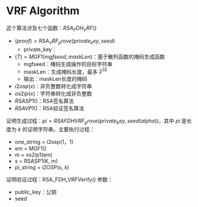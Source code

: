 # VRF Algorithm

这个算法涉及七个函数：$RSA_FDH_VRF()$
* $(proof) = RSA_VRF_prove(private_key, seed)$
  * private_key：
* $(T) = MGF1(mgfseed, maskLen)$：基于散列函数的掩码生成函数
  * mgfseed：掩码生成操作的目标字符串
  * maskLen：生成掩码长度，最多 $2^{32}$
  * 输出：maskLen长度的掩码
* $i2osp(x)$：非负整数转化成字符串
* $os2ip(x)$：字符串转化成非负整数
* $RSASP1()$：RSA签名算法
* $RSAVP1()$：RSA验证签名算法

证明生成过程：$pi = RSAFDHVRF_prove(private_key, seed(alpha))$，其中 $pi$ 是长度为 $k$ 的证明字符串。主要执行过程：
* one_string = i2osp(1，1)
* em = MGF1()
* m = os2ip1(em)
* s = RSASP1(K, m)
* pi_string = i2OSP(s, k)

证明验证过程：RSA_FDH_VRFVerify()
参数：
* public_key：公钥
* seed

